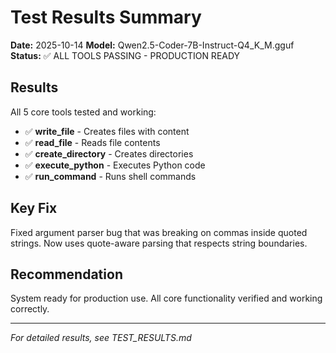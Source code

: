 # Test Results Summary

**Date:** 2025-10-14
**Model:** Qwen2.5-Coder-7B-Instruct-Q4_K_M.gguf
**Status:** ✅ ALL TOOLS PASSING - PRODUCTION READY

## Results

All 5 core tools tested and working:
- ✅ **write_file** - Creates files with content
- ✅ **read_file** - Reads file contents
- ✅ **create_directory** - Creates directories
- ✅ **execute_python** - Executes Python code
- ✅ **run_command** - Runs shell commands

## Key Fix

Fixed argument parser bug that was breaking on commas inside quoted strings. Now uses quote-aware parsing that respects string boundaries.

## Recommendation

System ready for production use. All core functionality verified and working correctly.

---
*For detailed results, see TEST_RESULTS.md*
